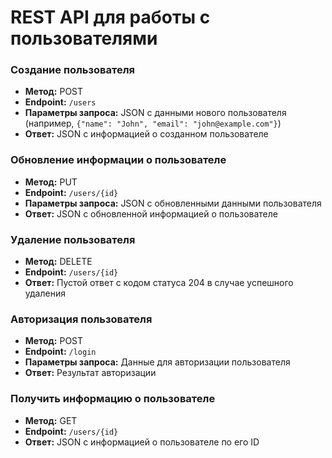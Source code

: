 # REST API для работы с пользователями

   ### Создание пользователя
   - **Метод:** POST
   - **Endpoint:** `/users`
   - **Параметры запроса:** JSON с данными нового пользователя (например, `{"name": "John", "email": "john@example.com"}`)
   - **Ответ:** JSON с информацией о созданном пользователе

   ### Обновление информации о пользователе
   - **Метод:** PUT
   - **Endpoint:** `/users/{id}`
   - **Параметры запроса:** JSON с обновленными данными пользователя
   - **Ответ:** JSON с обновленной информацией о пользователе

   ### Удаление пользователя
   - **Метод:** DELETE
   - **Endpoint:** `/users/{id}`
   - **Ответ:** Пустой ответ с кодом статуса 204 в случае успешного удаления

   ### Авторизация пользователя
   - **Метод:** POST
   - **Endpoint:** `/login`
   - **Параметры запроса:** Данные для авторизации пользователя
   - **Ответ:** Результат авторизации

   ### Получить информацию о пользователе
   - **Метод:** GET
   - **Endpoint:** `/users/{id}`
   - **Ответ:** JSON с информацией о пользователе по его ID
